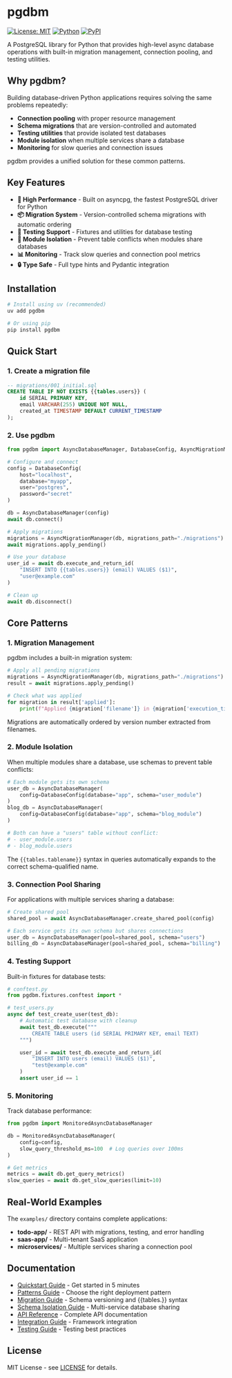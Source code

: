 # pgdbm

[![License: MIT](https://img.shields.io/badge/License-MIT-blue.svg)](https://opensource.org/licenses/MIT)
[![Python](https://img.shields.io/pypi/pyversions/pgdbm.svg)](https://pypi.org/project/pgdbm/)
[![PyPI](https://img.shields.io/pypi/v/pgdbm.svg)](https://pypi.org/project/pgdbm/)

A PostgreSQL library for Python that provides high-level async database operations with built-in migration management, connection pooling, and testing utilities.

## Why pgdbm?

Building database-driven Python applications requires solving the same problems repeatedly:

- **Connection pooling** with proper resource management
- **Schema migrations** that are version-controlled and automated
- **Testing utilities** that provide isolated test databases
- **Module isolation** when multiple services share a database
- **Monitoring** for slow queries and connection issues

pgdbm provides a unified solution for these common patterns.

## Key Features

- **🚀 High Performance** - Built on asyncpg, the fastest PostgreSQL driver for Python
- **📦 Migration System** - Version-controlled schema migrations with automatic ordering
- **🧪 Testing Support** - Fixtures and utilities for database testing
- **🔧 Module Isolation** - Prevent table conflicts when modules share databases
- **📊 Monitoring** - Track slow queries and connection pool metrics
- **🔒 Type Safe** - Full type hints and Pydantic integration

## Installation

```bash
# Install using uv (recommended)
uv add pgdbm

# Or using pip
pip install pgdbm
```

## Quick Start

### 1. Create a migration file

```sql
-- migrations/001_initial.sql
CREATE TABLE IF NOT EXISTS {{tables.users}} (
    id SERIAL PRIMARY KEY,
    email VARCHAR(255) UNIQUE NOT NULL,
    created_at TIMESTAMP DEFAULT CURRENT_TIMESTAMP
);
```

### 2. Use pgdbm

```python
from pgdbm import AsyncDatabaseManager, DatabaseConfig, AsyncMigrationManager

# Configure and connect
config = DatabaseConfig(
    host="localhost",
    database="myapp",
    user="postgres",
    password="secret"
)

db = AsyncDatabaseManager(config)
await db.connect()

# Apply migrations
migrations = AsyncMigrationManager(db, migrations_path="./migrations")
await migrations.apply_pending()

# Use your database
user_id = await db.execute_and_return_id(
    "INSERT INTO {{tables.users}} (email) VALUES ($1)",
    "user@example.com"
)

# Clean up
await db.disconnect()
```

## Core Patterns

### 1. Migration Management

pgdbm includes a built-in migration system:

```python
# Apply all pending migrations
migrations = AsyncMigrationManager(db, migrations_path="./migrations")
result = await migrations.apply_pending()

# Check what was applied
for migration in result['applied']:
    print(f"Applied {migration['filename']} in {migration['execution_time_ms']}ms")
```

Migrations are automatically ordered by version number extracted from filenames.

### 2. Module Isolation

When multiple modules share a database, use schemas to prevent table conflicts:

```python
# Each module gets its own schema
user_db = AsyncDatabaseManager(
    config=DatabaseConfig(database="app", schema="user_module")
)
blog_db = AsyncDatabaseManager(
    config=DatabaseConfig(database="app", schema="blog_module")
)

# Both can have a "users" table without conflict:
# - user_module.users
# - blog_module.users
```

The `{{tables.tablename}}` syntax in queries automatically expands to the correct schema-qualified name.

### 3. Connection Pool Sharing

For applications with multiple services sharing a database:

```python
# Create shared pool
shared_pool = await AsyncDatabaseManager.create_shared_pool(config)

# Each service gets its own schema but shares connections
user_db = AsyncDatabaseManager(pool=shared_pool, schema="users")
billing_db = AsyncDatabaseManager(pool=shared_pool, schema="billing")
```

### 4. Testing Support

Built-in fixtures for database tests:

```python
# conftest.py
from pgdbm.fixtures.conftest import *

# test_users.py
async def test_create_user(test_db):
    # Automatic test database with cleanup
    await test_db.execute("""
        CREATE TABLE users (id SERIAL PRIMARY KEY, email TEXT)
    """)

    user_id = await test_db.execute_and_return_id(
        "INSERT INTO users (email) VALUES ($1)",
        "test@example.com"
    )
    assert user_id == 1
```

### 5. Monitoring

Track database performance:

```python
from pgdbm import MonitoredAsyncDatabaseManager

db = MonitoredAsyncDatabaseManager(
    config=config,
    slow_query_threshold_ms=100  # Log queries over 100ms
)

# Get metrics
metrics = await db.get_query_metrics()
slow_queries = await db.get_slow_queries(limit=10)
```

## Real-World Examples

The `examples/` directory contains complete applications:

- **todo-app/** - REST API with migrations, testing, and error handling
- **saas-app/** - Multi-tenant SaaS application
- **microservices/** - Multiple services sharing a connection pool

## Documentation

- [Quickstart Guide](docs/quickstart.md) - Get started in 5 minutes
- [Patterns Guide](docs/patterns.md) - Choose the right deployment pattern
- [Migration Guide](docs/migrations.md) - Schema versioning and {{tables.}} syntax
- [Schema Isolation Guide](docs/schema-isolation.md) - Multi-service database sharing
- [API Reference](docs/api-reference.md) - Complete API documentation
- [Integration Guide](docs/integration-guide.md) - Framework integration
- [Testing Guide](docs/testing.md) - Testing best practices

## License

MIT License - see [LICENSE](LICENSE) for details.
